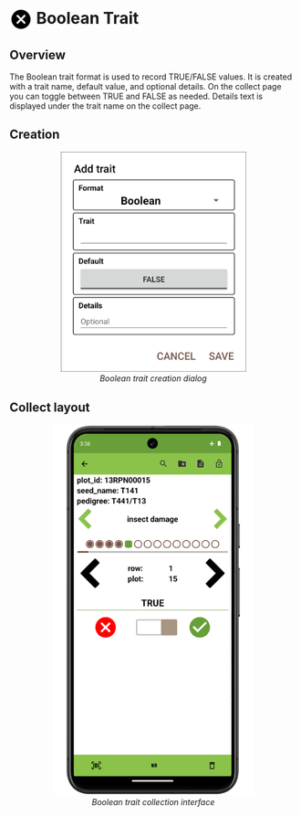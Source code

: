 <img ref="audio" style="vertical-align: middle;" src="_static/icons/formats/close-circle.png" width="40px"> Boolean Trait
===============================================================================

Overview
--------

The Boolean trait format is used to record TRUE/FALSE values. It is
created with a trait name, default value, and optional details. On the
collect page you can toggle between TRUE and FALSE as needed. Details
text is displayed under the trait name on the collect page.

Creation
--------

<figure align="center" class="image">
  <img src="_static/images/traits/formats/create_boolean.png" width="325px"> 
  <figcaption><i>Boolean trait creation dialog</i></figcaption> 
</figure>

Collect layout
--------------

<figure align="center" class="image">
  <img src="_static/images/traits/formats/collect_boolean_framed.png" width="350px"> 
  <figcaption><i>Boolean trait collection interface</i></figcaption> 
</figure>